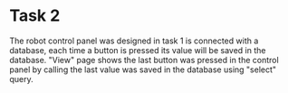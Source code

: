 # Task 2
The robot control panel was designed in task 1 is connected with a database, each time a button is pressed its value will be saved in the database. "View" page shows the last button was pressed in the control panel by calling the last value was saved in the database using "select" query.

